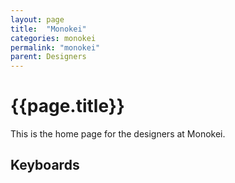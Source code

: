 ```yaml
---
layout: page
title:  "Monokei"
categories: monokei
permalink: "monokei"
parent: Designers
---
```

# {{page.title}}

This is the home page for the designers at Monokei.

## Keyboards
